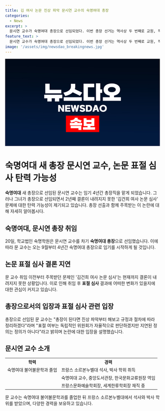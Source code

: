 ```yaml
---
title: 김 여사 논문 진상 파악 문시연 교수의 숙명여대 총장
categories:
  - News
excerpt: >
  문시연 교수가 숙명여대 총장으로 선임되었다. 이번 총장 선거는 역사상 두 번째로 교원, 직원, 학생, 동문 등이 참여하여 진행되었고, 문 교수는 56.29%의 득표율로 1위를 차지했다. 그러나 총장으로 선임된 후에도 결론 내지 못한 ‘김건희 여사 논문 심사’ 문제가 논란이 되고 있는데, 관심이 집중되고 있다. 문시연 교수는 숙명여대 출신으로 프랑스 소르본누벨대에서 석사와 박사 학위를 받았으며, 세계한류학회장을 맡고 있다.
feature_text: >
  문시연 교수가 숙명여대 총장으로 선임되었다. 이번 총장 선거는 역사상 두 번째로 교원, 직원, 학생, 동문 등이 참여하여 진행되었고, 문 교수는 56.29%의 득표율로 1위를 차지했다. 그러나 총장으로 선임된 후에도 결론 내지 못한 ‘김건희 여사 논문 심사’ 문제가 논란이 되고 있는데, 관심이 집중되고 있다. 문시연 교수는 숙명여대 출신으로 프랑스 소르본누벨대에서 석사와 박사 학위를 받았으며, 세계한류학회장을 맡고 있다.
image: '/assets/img/newsdao_breakingnews.jpg'
---
```


<p><img src="/assets/img/newsdao_breakingnews.jpg" alt="pcversion 속보" /></p>

<h1>숙명여대 새 총장 문시연 교수, 논문 표절 심사 탄력 가능성</h1>

<p data-ke-size="size16"><b>숙명여대</b> 새 총장으로 선임된 문시연 교수는 임기 4년간 총장직을 맡게 되었습니다. 그러나 그녀가 총장으로 선임되면서 2년째 결론이 내려지지 못한 '김건희 여사 논문 심사' 문제에 대한 탄력 가능성이 제기되고 있습니다. 총장 선출과 함께 주목받는 이 논란에 대해 자세히 알아봅시다.</p>

<h2 data-ke-size="size26">숙명여대, 문시연 총장 취임</h2>

<p data-ke-size="size16">20일, 학교법인 숙명학원은 문시연 교수를 차기 <b>숙명여대 총장</b>으로 선임했습니다. 이에 따라 문 교수는 오는 9월부터 4년간 숙명여대 총장으로 임기를 시작하게 될 것입니다.</p>

<h2 data-ke-size="size26">논문 표절 심사 결론 지연</h2>

<p data-ke-size="size16">문 교수 취임 이전부터 주목받던 문제인 '김건희 여사 논문 심사'는 현재까지 결론이 내려지지 못한 상황입니다. 이로 인해 취임 후 <b>표절 심사</b> 결과에 어떠한 변화가 있을지에 대한 관심이 커지고 있습니다.</p>

<h2 data-ke-size="size26">총장으로서의 입장과 표절 심사 관련 입장</h2>

<p data-ke-size="size16">총장으로 선임된 문 교수는 "총장이 된다면 진상 파악부터 해보고 규정과 절차에 따라 정리하겠다"라며 "표절 여부는 독립적인 위원회가 자율적으로 판단하겠지만 지연된 정의는 정의가 아니다"라고 밝히며 논란에 대한 입장을 설명했습니다.</p>

<h2 data-ke-size="size26">문시연 교수 소개</h2>

<table>
    <tr>
        <td style="text-align: center; height: 17px;"><b>학력</b></td>
        <td style="text-align: center; height: 17px;"><b>경력</b></td>
    </tr>
    <tr>
        <td>숙명여대 불어불문학과 졸업</td>
        <td>프랑스 소르본누벨대 석사, 박사 학위 취득</td>
    </tr>
    <tr>
        <td></td>
        <td>숙명여대 교수, 중앙도서관장, 한국문화교류원장 역임</td>
    </tr>
    <tr>
        <td></td>
        <td>프랑스문화예술학회장, 세계한류학회장 재직 중</td>
    </tr>
</table>

<p data-ke-size="size16">문 교수는 숙명여대 불어불문학과를 졸업한 뒤 프랑스 소르본누벨대에서 석사와 박사 학위를 받았으며, 다양한 경력을 보유하고 있습니다.</p>

